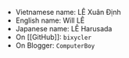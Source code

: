 - Vietnamese name: LÊ Xuân Định
- English name: Will LÊ
- Japanese name: LÊ Harusada
- On [[GitHub]]: `bixycler`
- On Blogger: `ComputerBoy`